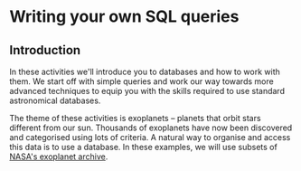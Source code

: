 # Writing your own SQL queries

## Introduction

In these activities we'll introduce you to databases and how to work with them.
We start off with simple queries and work our way towards more advanced techniques to equip you with the skills required to use standard astronomical databases.

The theme of these activities is exoplanets – planets that orbit stars different from our sun.
Thousands of exoplanets have now been discovered and categorised using lots of criteria.
A natural way to organise and access this data is to use a database.
In these examples, we will use subsets of [NASA's exoplanet archive](http://exoplanetarchive.ipac.caltech.edu/).

